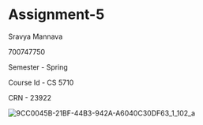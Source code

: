 # Assignment-5
Sravya Mannava

700747750

Semester - Spring

Course Id - CS 5710

CRN - 23922

![9CC0045B-21BF-44B3-942A-A6040C30DF63_1_102_a](https://user-images.githubusercontent.com/123319923/232157125-0fae5675-8450-4f12-a19c-37449ec6b189.jpeg)
